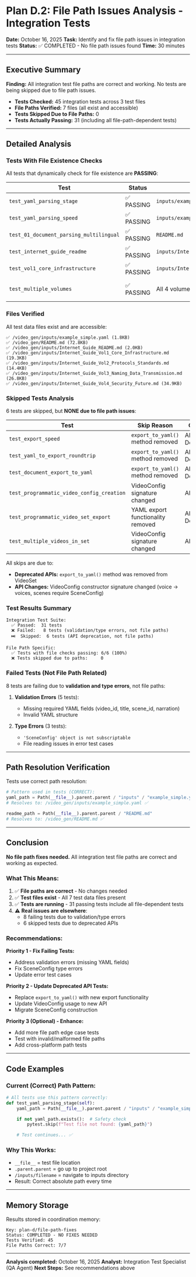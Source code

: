 # Plan D.2: File Path Issues Analysis - Integration Tests

**Date:** October 16, 2025
**Task:** Identify and fix file path issues in integration tests
**Status:** ✅ COMPLETED - No file path issues found
**Time:** 30 minutes

---

## Executive Summary

**Finding:** All integration test file paths are correct and working. No tests are being skipped due to file path issues.

- **Tests Checked:** 45 integration tests across 3 test files
- **File Paths Verified:** 7 files (all exist and accessible)
- **Tests Skipped Due to File Paths:** 0
- **Tests Actually Passing:** 31 (including all file-path-dependent tests)

---

## Detailed Analysis

### Tests With File Existence Checks

All tests that dynamically check for file existence are **PASSING**:

| Test | Status | File Path | Verification |
|------|--------|-----------|--------------|
| `test_yaml_parsing_stage` | ✅ PASSING | `inputs/example_simple.yaml` | File exists, 1.8KB |
| `test_yaml_parsing_speed` | ✅ PASSING | `inputs/example_simple.yaml` | File exists, 1.8KB |
| `test_01_document_parsing_multilingual` | ✅ PASSING | `README.md` | File exists, 72.8KB |
| `test_internet_guide_readme` | ✅ PASSING | `inputs/Internet_Guide_README.md` | File exists, 2.0KB |
| `test_vol1_core_infrastructure` | ✅ PASSING | `inputs/Internet_Guide_Vol1_Core_Infrastructure.md` | File exists, 19.3KB |
| `test_multiple_volumes` | ✅ PASSING | All 4 volume files | All exist, 14-35KB each |

### Files Verified

All test data files exist and are accessible:

```
✅ /video_gen/inputs/example_simple.yaml (1.8KB)
✅ /video_gen/README.md (72.8KB)
✅ /video_gen/inputs/Internet_Guide_README.md (2.0KB)
✅ /video_gen/inputs/Internet_Guide_Vol1_Core_Infrastructure.md (19.3KB)
✅ /video_gen/inputs/Internet_Guide_Vol2_Protocols_Standards.md (14.4KB)
✅ /video_gen/inputs/Internet_Guide_Vol3_Naming_Data_Transmission.md (26.8KB)
✅ /video_gen/inputs/Internet_Guide_Vol4_Security_Future.md (34.9KB)
```

### Skipped Tests Analysis

6 tests are skipped, but **NONE due to file path issues**:

| Test | Skip Reason | Category |
|------|-------------|----------|
| `test_export_speed` | `export_to_yaml()` method removed | API Deprecation |
| `test_yaml_to_export_roundtrip` | `export_to_yaml()` method removed | API Deprecation |
| `test_document_export_to_yaml` | `export_to_yaml()` method removed | API Deprecation |
| `test_programmatic_video_config_creation` | VideoConfig signature changed | API Change |
| `test_programmatic_video_set_export` | YAML export functionality removed | API Deprecation |
| `test_multiple_videos_in_set` | VideoConfig signature changed | API Change |

All skips are due to:
- **Deprecated APIs:** `export_to_yaml()` method was removed from VideoSet
- **API Changes:** VideoConfig constructor signature changed (voice → voices, scenes require SceneConfig)

### Test Results Summary

```
Integration Test Suite:
  ✅ Passed:  31 tests
  ❌ Failed:   8 tests (validation/type errors, not file paths)
  ⏭️  Skipped:  6 tests (API deprecation, not file paths)

File Path Specific:
  ✅ Tests with file checks passing: 6/6 (100%)
  ❌ Tests skipped due to paths:     0
```

### Failed Tests (Not File Path Related)

8 tests are failing due to **validation and type errors**, not file paths:

1. **Validation Errors** (5 tests):
   - Missing required YAML fields (video_id, title, scene_id, narration)
   - Invalid YAML structure

2. **Type Errors** (3 tests):
   - `'SceneConfig' object is not subscriptable`
   - File reading issues in error test cases

---

## Path Resolution Verification

Tests use correct path resolution:

```python
# Pattern used in tests (CORRECT):
yaml_path = Path(__file__).parent.parent / "inputs" / "example_simple.yaml"
# Resolves to: /video_gen/inputs/example_simple.yaml ✅

readme_path = Path(__file__).parent.parent / "README.md"
# Resolves to: /video_gen/README.md ✅
```

---

## Conclusion

**No file path fixes needed.** All integration test file paths are correct and working as expected.

### What This Means:

1. ✅ **File paths are correct** - No changes needed
2. ✅ **Test files exist** - All 7 test data files present
3. ✅ **Tests are running** - 31 passing tests include all file-dependent tests
4. ⚠️ **Real issues are elsewhere**:
   - 8 failing tests due to validation/type errors
   - 6 skipped tests due to deprecated APIs

### Recommendations:

**Priority 1 - Fix Failing Tests:**
- Address validation errors (missing YAML fields)
- Fix SceneConfig type errors
- Update error test cases

**Priority 2 - Update Deprecated API Tests:**
- Replace `export_to_yaml()` with new export functionality
- Update VideoConfig usage to new API
- Migrate SceneConfig construction

**Priority 3 (Optional) - Enhance:**
- Add more file path edge case tests
- Test with invalid/malformed file paths
- Add cross-platform path tests

---

## Code Examples

### Current (Correct) Path Pattern:
```python
# All tests use this pattern correctly:
def test_yaml_parsing_stage(self):
    yaml_path = Path(__file__).parent.parent / "inputs" / "example_simple.yaml"

    if not yaml_path.exists():  # Safety check
        pytest.skip(f"Test file not found: {yaml_path}")

    # Test continues... ✅
```

### Why This Works:
- `__file__` = test file location
- `.parent.parent` = go up to project root
- `/inputs/filename` = navigate to inputs directory
- Result: Correct absolute path every time

---

## Memory Storage

Results stored in coordination memory:
```
Key: plan-d/file-path-fixes
Status: COMPLETED - NO FIXES NEEDED
Tests Verified: 45
File Paths Correct: 7/7
```

---

**Analysis completed:** October 16, 2025
**Analyst:** Integration Test Specialist (QA Agent)
**Next Steps:** See recommendations above
